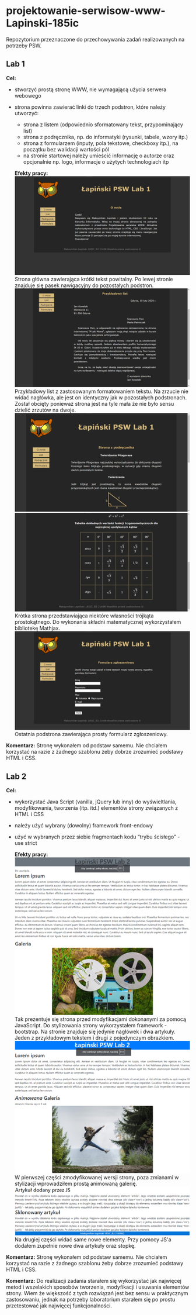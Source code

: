# projektowanie-serwisow-www-Lapinski-185ic
Repozytorium przeznaczone do przechowywania zadań realizowanych na potrzeby PSW.
## Lab 1
**Cel:**
- stworzyć prostą stronę WWW, nie wymagającą użycia serwera webowego
- strona powinna zawierać linki do trzech podstron, które należy utworzyć:
  - strona z listem (odpowiednio sformatowany tekst, przypominający list)
  - strona z podręcznika, np. do informatyki (rysunki, tabele, wzory itp.)
  - strona z formularzem (inputy, pola tekstowe, checkboxy itp.), na początku bez walidacji wartości pól
  - na stronie startowej należy umieścić informację o autorze oraz opcjonalnie np. logo, informacje o użytych technologiach itp
  
  **Efekty pracy:**
 ![alt text](Lab_1/screeny/o_mnie.png)
 Strona główna zawierająca krótki tekst powitalny.
 Po lewej stronie znajduje się pasek nawigacyjny do pozostałych podstron.
 ![alt text](Lab_1/screeny/list.png)
 Przykładowy list z zastosowanym formatowaniem tekstu.
 Na zrzucie nie widać nagłówka, ale jest on identyczny jak w pozostałych podstronach.
 Został obcięty ponieważ strona jest na tyle mała że nie było sensu dzielić zrzutów na dwoje.
 ![alt text](Lab_1/screeny/podręcznik_1.png) 
 ![alt text](Lab_1/screeny/podręcznik_2.png)
 Krótka strona przedstawiająca niektóre własności trójkąta prostokątnego.
 Do wykonania składni matematycznej wykorzystałem bibliotekę Mathjax.
 ![alt text](Lab_1/screeny/formularz.png)
 Ostatnia podstrona zawierająca prosty formularz zgłoszeniowy.

**Komentarz:**
Stronę wykonałem od podstaw samemu. Nie chciałem korzystać na razie z żadnego szablonu żeby dobrze zrozumieć podstawy HTML i CSS.

## Lab 2
**Cel:**
- wykorzystać Java Script (vanilla, jQuery lub inny) do wyświeltlania, modyfikowania, tworzenia (itp. itd.) elementów strony związanych z HTML i CSS
- należy użyć wybrany (dowolny) framework front-endowy
- użyć w wybranych przez siebie fragmentach kodu “trybu ścisłego” - use strict
  
  **Efekty pracy:**
 ![alt text](Lab_2/screeny/before.png)
 Tak prezentuje się strona przed modyfikacjami dokonanymi za pomocą JavaScript.
 Do stylizowania strony wykorzystałem framework - bootstrap.
 Na stronie znajduje się jedynie nagłówek i dwa artykuły. 
 Jeden z przykładowym tekstem i drugi z pojedynczym obrazkiem.
 ![alt text](Lab_2/screeny/after_1.png)
 W pierwszej części zmodyfikowanej wersji strony, poza zmianami w stylizacji wprowadziłem prostą animowaną galerię.
 ![alt text](Lab_2/screeny/after_2.png)
 Na drugiej części widać same nowe elementy. Przy pomocy JS'a dodałem zupełnie nowe dwa artykuły oraz stopkę.
 
 **Komentarz:**
Stronę wykonałem od podstaw samemu. Nie chciałem korzystać na razie z żadnego szablonu żeby dobrze zrozumieć podstawy HTML i CSS.

**Komentarz:**
Do realizacji zadania starałem się wykorzystać jak najwięcej metod i wszelakich sposobów tworzenia, modyfikacji i usuwania elementów strony.
Wiem że większość z tych rozwiązań jest bez sensu w praktycznym zastosowaniu, jednak na potrzeby laboratorium starałem się po prostu przetestować jak najwięcej funkcjonalności.
